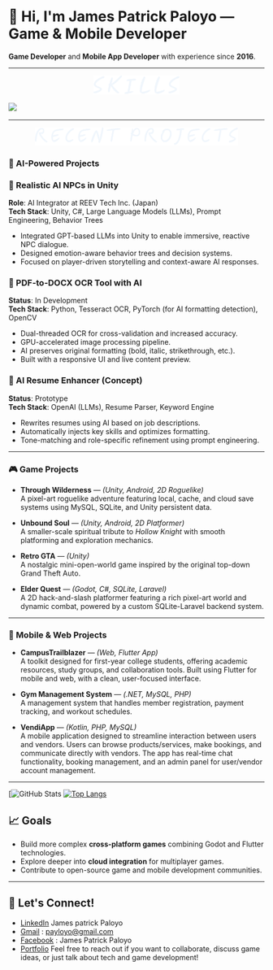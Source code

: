 # 👋 Hi, I'm James Patrick Paloyo — Game & Mobile Developer

**Game Developer** and **Mobile App Developer** with experience since **2016**.

---
<p align="center">
  <img src="https://github.com/JPPdp/KnowMe/blob/main/rcs/SKILLS.png" style="width:170px;"/>
</p>

<p align="left">
  <img src="https://skillicons.dev/icons?i=unity,unreal,flutter,kotlin,swift,androidstudio,react,nextjs,tailwind,nodejs,express,php,python,mysql,sqlite,cpp,typescript,javascript,postman,fsharp,git,flask,mern,mean,mevn" />
</p>

---
<p align="center"><img src="https://github.com/JPPdp/KnowMe/blob/main/rcs/RCP.png" style="width:400px;"/></p>

### 🧠 AI-Powered Projects

### 🔹 Realistic AI NPCs in Unity  
**Role**: AI Integrator at REEV Tech Inc. (Japan)  
**Tech Stack**: Unity, C#, Large Language Models (LLMs), Prompt Engineering, Behavior Trees  
- Integrated GPT-based LLMs into Unity to enable immersive, reactive NPC dialogue.  
- Designed emotion-aware behavior trees and decision systems.  
- Focused on player-driven storytelling and context-aware AI responses.  

### 🔹 PDF-to-DOCX OCR Tool with AI  
**Status**: In Development  
**Tech Stack**: Python, Tesseract OCR, PyTorch (for AI formatting detection), OpenCV  
- Dual-threaded OCR for cross-validation and increased accuracy.  
- GPU-accelerated image processing pipeline.  
- AI preserves original formatting (bold, italic, strikethrough, etc.).  
- Built with a responsive UI and live content preview.  

### 🔹 AI Resume Enhancer (Concept)  
**Status**: Prototype  
**Tech Stack**: OpenAI (LLMs), Resume Parser, Keyword Engine  
- Rewrites resumes using AI based on job descriptions.  
- Automatically injects key skills and optimizes formatting.  
- Tone-matching and role-specific refinement using prompt engineering.  

---

### 🎮 Game Projects
- **Through Wilderness** — *(Unity, Android, 2D Roguelike)*  
  A pixel-art roguelike adventure featuring local, cache, and cloud save systems using MySQL, SQLite, and Unity persistent data.

- **Unbound Soul** — *(Unity, Android, 2D Platformer)*  
  A smaller-scale spiritual tribute to *Hollow Knight* with smooth platforming and exploration mechanics.

- **Retro GTA** — *(Unity)*  
  A nostalgic mini-open-world game inspired by the original top-down Grand Theft Auto.

- **Elder Quest** — *(Godot, C#, SQLite, Laravel)*  
  A 2D hack-and-slash platformer featuring a rich pixel-art world and dynamic combat, powered by a custom SQLite-Laravel backend system.

---

### 📱 Mobile & Web Projects
- **CampusTrailblazer** — *(Web, Flutter App)*  
  A toolkit designed for first-year college students, offering academic resources, study groups, and collaboration tools. Built using Flutter for mobile and web, with a clean, user-focused interface.

- **Gym Management System** — *(.NET, MySQL, PHP)*  
  A management system that handles member registration, payment tracking, and workout schedules.

- **VendiApp** — *(Kotlin, PHP, MySQL)*  
  A mobile application designed to streamline interaction between users and vendors. Users can browse products/services, make bookings, and communicate directly with vendors. The app has real-time chat functionality, booking management, and an admin panel for user/vendor account management.

---

[![GitHub Stats](https://github-readme-stats.vercel.app/api?username=JPPdp&show_icons=true&hide_title=true&count_private=true&theme=radical)
[![Top Langs](https://github-readme-stats.vercel.app/api/top-langs/?username=kyuremmmmz&layout=compact&theme=dark)](https://github.com/anuraghazra/github-readme-stats)

## 📈 Goals
- Build more complex **cross-platform games** combining Godot and Flutter technologies.
- Explore deeper into **cloud integration** for multiplayer games.
- Contribute to open-source game and mobile development communities.

---

## 🌟 Let's Connect!
- [LinkedIn]([https://www.linkedin.com/in/your-profile-link](https://www.linkedin.com/in/james-patrick-paloyo-3ab052298)) James patrick Paloyo  
- [Gmail](mailto:payloyo@gmail.com)  : payloyo@gmail.com
- [Facebook]([https://www.facebook.com/your-profile-link](https://www.facebook.com/braxye.lala/))  : James Patrick Paloyo
- [Portfolio]([https://your-portfolio-link.com](https://jppdp.github.io/KnowMe/main.html))
Feel free to reach out if you want to collaborate, discuss game ideas, or just talk about tech and game development!
